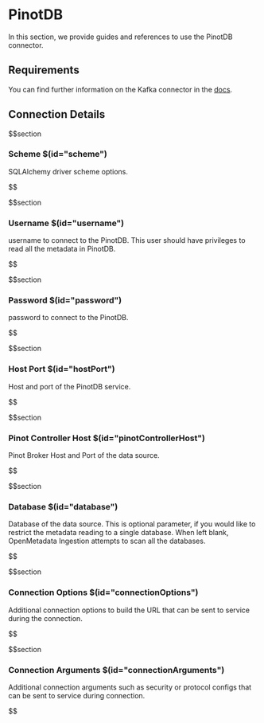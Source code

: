 # PinotDB

In this section, we provide guides and references to use the PinotDB connector.

## Requirements
<!-- to be updated -->
You can find further information on the Kafka connector in the [docs](https://docs.open-metadata.org/connectors/database/pinotdb).

## Connection Details

$$section
### Scheme $(id="scheme")

SQLAlchemy driver scheme options.
<!-- scheme to be updated -->
$$

$$section
### Username $(id="username")

username to connect  to the PinotDB. This user should have privileges to read all the metadata in PinotDB.
<!-- username to be updated -->
$$

$$section
### Password $(id="password")

password to connect  to the PinotDB.
<!-- password to be updated -->
$$

$$section
### Host Port $(id="hostPort")

Host and port of the PinotDB service.
<!-- hostPort to be updated -->
$$

$$section
### Pinot Controller Host $(id="pinotControllerHost")

Pinot Broker Host and Port of the data source.
<!-- pinotControllerHost to be updated -->
$$

$$section
### Database $(id="database")

Database of the data source. This is optional parameter, if you would like to restrict the metadata reading to a single database. When left blank, OpenMetadata Ingestion attempts to scan all the databases.
<!-- database to be updated -->
$$

$$section
### Connection Options $(id="connectionOptions")

Additional connection options to build the URL that can be sent to service during the connection.
<!-- connectionOptions to be updated -->
$$

$$section
### Connection Arguments $(id="connectionArguments")

Additional connection arguments such as security or protocol configs that can be sent to service during connection.
<!-- connectionArguments to be updated -->
$$
